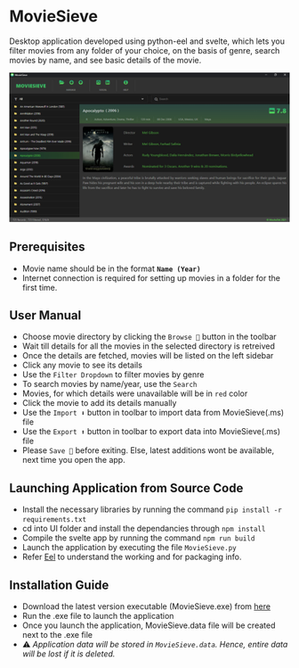 # MovieSieve

Desktop application developed using python-eel and svelte, which lets you filter movies from any folder of your choice, on the basis of genre, search movies by name, and see basic details of the movie.

![MovieSieve](https://github.com/mochatek/MovieSieve/blob/master/Screenshot.jpg)

## Prerequisites

- Movie name should be in the format **`Name (Year)`**
- Internet connection is required for setting up movies in a folder for the first time.

## User Manual

- Choose movie directory by clicking the `Browse 📁` button in the toolbar
- Wait till details for all the movies in the selected directory is retreived
- Once the details are fetched, movies will be listed on the left sidebar
- Click any movie to see its details
- Use the `Filter Dropdown` to filter movies by genre
- To search movies by name/year, use the `Search `
- Movies, for which details were unavailable will be in `red` color
- Click the movie to add its details manually
- Use the `Import ⬇️` button in toolbar to import data from MovieSieve(.ms) file
- Use the `Export ⬆️` button in toolbar to export data into MovieSieve(.ms) file
- Please `Save 💾` before exiting. Else, latest additions wont be available, next time you open the app.

## Launching Application from Source Code

- Install the necessary libraries by running the command `pip install -r requirements.txt`
- cd into UI folder and install the dependancies through `npm install`
- Compile the svelte app by running the command `npm run build`
- Launch the application by executing the file `MovieSieve.py`
- Refer [Eel](https://github.com/ChrisKnott/Eel) to understand the working and for packaging info.

## Installation Guide

- Download the latest version executable (MovieSieve.exe) from [here](https://github.com/mochatek/MovieSieve/releases)
- Run the .exe file to launch the application
- Once you launch the application, MovieSieve.data file will be created next to the .exe file
- ⚠️ _Application data will be stored in `MovieSieve.data`. Hence, entire data will be lost if it is deleted._
